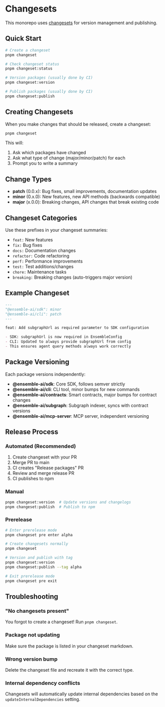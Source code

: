 # Changesets

This monorepo uses [changesets](https://github.com/changesets/changesets) for version management and publishing.

## Quick Start

```bash
# Create a changeset
pnpm changeset

# Check changeset status
pnpm changeset:status

# Version packages (usually done by CI)
pnpm changeset:version

# Publish packages (usually done by CI)  
pnpm changeset:publish
```

## Creating Changesets

When you make changes that should be released, create a changeset:

```bash
pnpm changeset
```

This will:
1. Ask which packages have changed
2. Ask what type of change (major/minor/patch) for each
3. Prompt you to write a summary

## Change Types

- **patch** (0.0.x): Bug fixes, small improvements, documentation updates
- **minor** (0.x.0): New features, new API methods (backwards compatible)  
- **major** (x.0.0): Breaking changes, API changes that break existing code

## Changeset Categories

Use these prefixes in your changeset summaries:

- `feat:` New features
- `fix:` Bug fixes
- `docs:` Documentation changes
- `refactor:` Code refactoring
- `perf:` Performance improvements
- `test:` Test additions/changes
- `chore:` Maintenance tasks
- `breaking:` Breaking changes (auto-triggers major version)

## Example Changeset

```markdown
---
"@ensemble-ai/sdk": minor
"@ensemble-ai/cli": patch
---

feat: Add subgraphUrl as required parameter to SDK configuration

- SDK: subgraphUrl is now required in EnsembleConfig
- CLI: Updated to always provide subgraphUrl from config
- This ensures agent query methods always work correctly
```

## Package Versioning

Each package versions independently:

- **@ensemble-ai/sdk**: Core SDK, follows semver strictly
- **@ensemble-ai/cli**: CLI tool, minor bumps for new commands
- **@ensemble-ai/contracts**: Smart contracts, major bumps for contract changes
- **@ensemble-ai/subgraph**: Subgraph indexer, syncs with contract versions
- **@ensemble-ai/mcp-server**: MCP server, independent versioning

## Release Process

### Automated (Recommended)
1. Create changeset with your PR
2. Merge PR to main
3. CI creates "Release packages" PR
4. Review and merge release PR
5. CI publishes to npm

### Manual
```bash
pnpm changeset:version  # Update versions and changelogs
pnpm changeset:publish  # Publish to npm
```

### Prerelease
```bash
# Enter prerelease mode
pnpm changeset pre enter alpha

# Create changesets normally
pnpm changeset

# Version and publish with tag
pnpm changeset:version
pnpm changeset:publish --tag alpha

# Exit prerelease mode
pnpm changeset pre exit
```

## Troubleshooting

### "No changesets present"
You forgot to create a changeset! Run `pnpm changeset`.

### Package not updating
Make sure the package is listed in your changeset markdown.

### Wrong version bump
Delete the changeset file and recreate it with the correct type.

### Internal dependency conflicts
Changesets will automatically update internal dependencies based on the `updateInternalDependencies` setting.